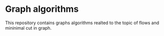 # Graph algorithms

This repository contains graphs algorithms realted to the topic of flows and mininimal cut in graph.
